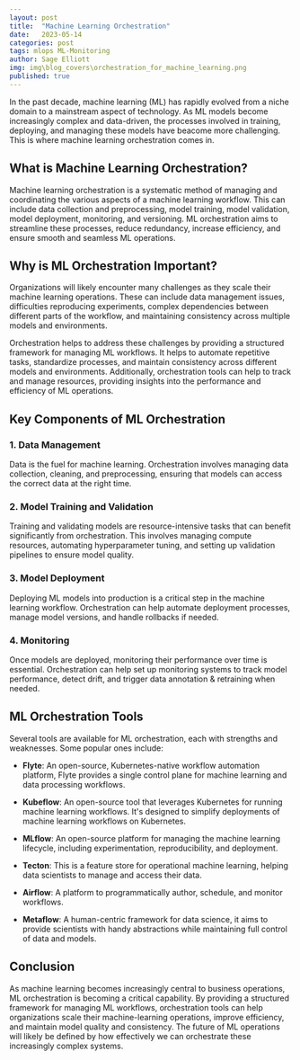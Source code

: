 ```yaml
---
layout: post
title:  "Machine Learning Orchestration"
date:   2023-05-14
categories: post
tags: mlops ML-Monitoring
author: Sage Elliott
img: img\blog_covers\orchestration_for_machine_learning.png
published: true
---
```


In the past decade, machine learning (ML) has rapidly evolved from a niche domain to a mainstream aspect of technology. As ML models become increasingly complex and data-driven, the processes involved in training, deploying, and managing these models have beacome more challenging. This is where machine learning orchestration comes in.

## What is Machine Learning Orchestration?
Machine learning orchestration is a systematic method of managing and coordinating the various aspects of a machine learning workflow. This can include data collection and preprocessing, model training, model validation, model deployment, monitoring, and versioning. ML orchestration aims to streamline these processes, reduce redundancy, increase efficiency, and ensure smooth and seamless ML operations.

## Why is ML Orchestration Important?
Organizations will likely encounter many challenges as they scale their machine learning operations. These can include data management issues, difficulties reproducing experiments, complex dependencies between different parts of the workflow, and maintaining consistency across multiple models and environments.

Orchestration helps to address these challenges by providing a structured framework for managing ML workflows. It helps to automate repetitive tasks, standardize processes, and maintain consistency across different models and environments. Additionally, orchestration tools can help to track and manage resources, providing insights into the performance and efficiency of ML operations.

## Key Components of ML Orchestration

### 1. Data Management

Data is the fuel for machine learning. Orchestration involves managing data collection, cleaning, and preprocessing, ensuring that models can access the correct data at the right time.

### 2. Model Training and Validation

Training and validating models are resource-intensive tasks that can benefit significantly from orchestration. This involves managing compute resources, automating hyperparameter tuning, and setting up validation pipelines to ensure model quality.

### 3. Model Deployment

Deploying ML models into production is a critical step in the machine learning workflow. Orchestration can help automate deployment processes, manage model versions, and handle rollbacks if needed.

### 4. Monitoring

Once models are deployed, monitoring their performance over time is essential. Orchestration can help set up monitoring systems to track model performance, detect drift, and trigger data annotation & retraining when needed.

## ML Orchestration Tools

Several tools are available for ML orchestration, each with strengths and weaknesses. Some popular ones include:

- **Flyte**: An open-source, Kubernetes-native workflow automation platform, Flyte provides a single control plane for machine learning and data processing workflows. 

- **Kubeflow**: An open-source tool that leverages Kubernetes for running machine learning workflows. It's designed to simplify deployments of machine learning workflows on Kubernetes.

- **MLflow**: An open-source platform for managing the machine learning lifecycle, including experimentation, reproducibility, and deployment.

- **Tecton**: This is a feature store for operational machine learning, helping data scientists to manage and access their data.

- **Airflow**: A platform to programmatically author, schedule, and monitor workflows.

- **Metaflow**: A human-centric framework for data science, it aims to provide scientists with handy abstractions while maintaining full control of data and models.

## Conclusion

As machine learning becomes increasingly central to business operations, ML orchestration is becoming a critical capability. By providing a structured framework for managing ML workflows, orchestration tools can help organizations scale their machine-learning operations, improve efficiency, and maintain model quality and consistency. The future of ML operations will likely be defined by how effectively we can orchestrate these increasingly complex systems.